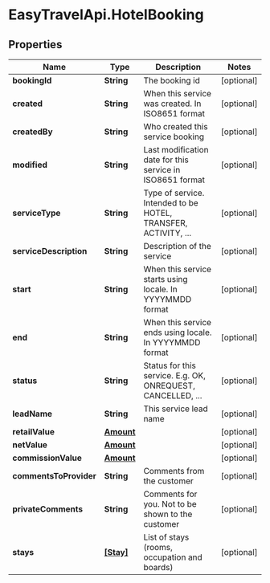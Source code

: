 # EasyTravelApi.HotelBooking

## Properties
Name | Type | Description | Notes
------------ | ------------- | ------------- | -------------
**bookingId** | **String** | The booking id | [optional] 
**created** | **String** | When this service was created. In ISO8651 format | [optional] 
**createdBy** | **String** | Who created this service booking | [optional] 
**modified** | **String** | Last modification date for this service in ISO8651 format | [optional] 
**serviceType** | **String** | Type of service. Intended to be HOTEL, TRANSFER, ACTIVITY, ... | [optional] 
**serviceDescription** | **String** | Description of the service | [optional] 
**start** | **String** | When this service starts using locale. In YYYYMMDD format | [optional] 
**end** | **String** | When this service ends using locale. In YYYYMMDD format | [optional] 
**status** | **String** | Status for this service. E.g. OK, ONREQUEST, CANCELLED, ... | [optional] 
**leadName** | **String** | This service lead name | [optional] 
**retailValue** | [**Amount**](Amount.md) |  | [optional] 
**netValue** | [**Amount**](Amount.md) |  | [optional] 
**commissionValue** | [**Amount**](Amount.md) |  | [optional] 
**commentsToProvider** | **String** | Comments from the customer | [optional] 
**privateComments** | **String** | Comments for you. Not to be shown to the customer | [optional] 
**stays** | [**[Stay]**](Stay.md) | List of stays (rooms, occupation and boards) | [optional] 


